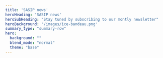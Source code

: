 ```yaml
---
title: 'SASIP news'
heroHeading: 'SASIP news'
heroSubHeading: "Stay tuned by subscribing to our montly newsletter"
heroBackground: '/images/ice-bandeau.png'
summary_type: "summary-row"
hero:
  background: ""
  blend_mode: "normal"
  theme: "base"
---
```

